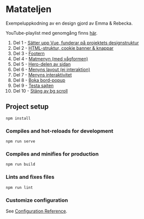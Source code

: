 # Matateljen

Exempeluppkodning av en design gjord av Emma & Rebecka.

YouTube-playlist med genomgång finns [här](https://youtube.com/playlist?list=PLWZQ_pCt8HKu6okKqF0eLwCDmZDRUnaCA).

1. Del 1 - [Sätter upp Vue, funderar på projektets designstruktur](https://youtu.be/HEjCOQtsCV4)
2. Del 2 - [HTML-struktur, cookie banner & knappar](https://youtu.be/3tnAsrtXGkk)
3. Del 3 - [Footern](https://youtu.be/3tnAsrtXGkk)
4. Del 4 - [Matmenyn (med vågformen)](https://youtu.be/GKQ8651cv9A)
5. Del 5 - [Hero-delen av sidan](https://youtu.be/4o7vKu5snDw)
6. Del 6 - [Menyns layout (ej interaktion)](https://youtu.be/6iwPGki-WT8)
7. Del 7 - [Menyns interaktivitet](https://youtu.be/G19y-4tkW84)
8. Del 8 - [Boka bord-popup](https://youtu.be/UgQEi0vqrwo)
9. Del 9 - [Testa sajten](https://youtu.be/akBFAdYyarI)
10. Del 10 - [Stäng av bg scroll](https://youtu.be/ffO8l94SPL8)

## Project setup

```
npm install
```

### Compiles and hot-reloads for development

```
npm run serve
```

### Compiles and minifies for production

```
npm run build
```

### Lints and fixes files

```
npm run lint
```

### Customize configuration

See [Configuration Reference](https://cli.vuejs.org/config/).
